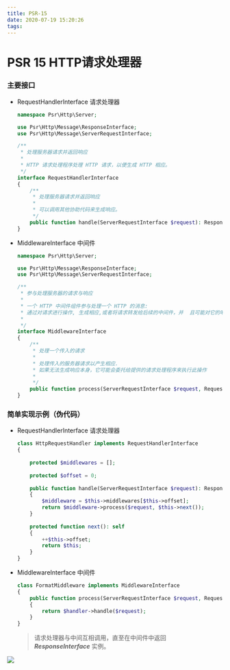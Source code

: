 ```yaml
---
title: PSR-15
date: 2020-07-19 15:20:26
tags:
---
```



# PSR 15 	HTTP请求处理器

### 主要接口

- RequestHandlerInterface 请求处理器

  ```php
  namespace Psr\Http\Server;
  
  use Psr\Http\Message\ResponseInterface;
  use Psr\Http\Message\ServerRequestInterface;
  
  /**
   * 处理服务器请求并返回响应
   *
   * HTTP 请求处理程序处理 HTTP 请求，以便生成 HTTP 相应。
   */
  interface RequestHandlerInterface
  {
      /**
       * 处理服务器请求并返回响应
       *
       * 可以调用其他协助代码来生成响应。
       */
      public function handle(ServerRequestInterface $request): ResponseInterface;
  }
  ```

- MiddlewareInterface  中间件

  ~~~php
  namespace Psr\Http\Server;
  
  use Psr\Http\Message\ResponseInterface;
  use Psr\Http\Message\ServerRequestInterface;
  
  /**
   * 参与处理服务器的请求与响应
   *
   * 一个 HTTP 中间件组件参与处理一个 HTTP 的消息:
   * 通过对请求进行操作, 生成相应,或者将请求转发给后续的中间件，并  且可能对它的响应进行操作
   * 
   */
  interface MiddlewareInterface
  {
      /**
       * 处理一个传入的请求
       *
       * 处理传入的服务器请求以产生相应.
       * 如果无法生成响应本身，它可能会委托给提供的请求处理程序来执行此操作
       * 
       */
      public function process(ServerRequestInterface $request, RequestHandlerInterface $handler): ResponseInterface;
  }
  ~~~


### 简单实现示例（伪代码）

- RequestHandlerInterface 请求处理器

  ~~~php
  class HttpRequestHandler implements RequestHandlerInterface
  {
      
      protected $middlewares = [];
      
      protected $offset = 0;
      
      public function handle(ServerRequestInterface $request): ResponseInterface
      {
          $middleware = $this->middlewares[$this->offset];
          return $middleware->process($request, $this->next());
      }
      
      protected function next(): self
      {
          ++$this->offset;
          return $this;
      }
  }
  ~~~

- MiddlewareInterface  中间件

  ~~~php
  class FormatMiddleware implements MiddlewareInterface
  {
      public function process(ServerRequestInterface $request, RequestHandlerInterface $handler): ResponseInterface
      {
          return $handler->handle($request);
      }
  }
  
  ~~~

  > 请求处理器与中间互相调用，直至在中间件中返回 ***ResponseInterface*** 实例。

![](https://loouss-1252083494.cos.ap-chongqing.myqcloud.com/blog/psr15.jpg)